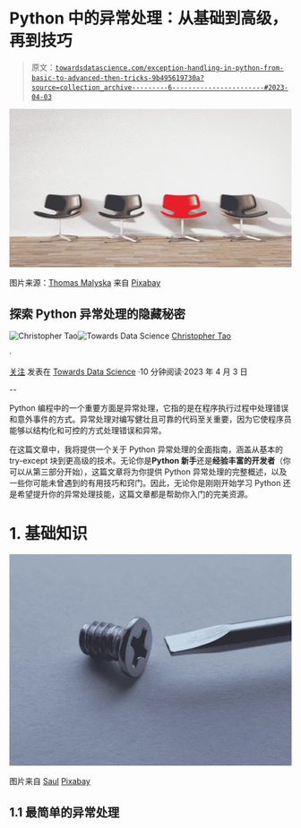 # Python 中的异常处理：从基础到高级，再到技巧

> 原文：[`towardsdatascience.com/exception-handling-in-python-from-basic-to-advanced-then-tricks-9b495619730a?source=collection_archive---------6-----------------------#2023-04-03`](https://towardsdatascience.com/exception-handling-in-python-from-basic-to-advanced-then-tricks-9b495619730a?source=collection_archive---------6-----------------------#2023-04-03)

![](img/24d435292333eebb87f13abd8334dfc5.png)

图片来源：[Thomas Malyska](https://pixabay.com/users/fotomek-7986133/?utm_source=link-attribution&utm_medium=referral&utm_campaign=image&utm_content=6124033) 来自 [Pixabay](https://pixabay.com//?utm_source=link-attribution&utm_medium=referral&utm_campaign=image&utm_content=6124033)

## 探索 Python 异常处理的隐藏秘密

[](https://christophertao.medium.com/?source=post_page-----9b495619730a--------------------------------)![Christopher Tao](https://christophertao.medium.com/?source=post_page-----9b495619730a--------------------------------)[](https://towardsdatascience.com/?source=post_page-----9b495619730a--------------------------------)![Towards Data Science](https://towardsdatascience.com/?source=post_page-----9b495619730a--------------------------------) [Christopher Tao](https://christophertao.medium.com/?source=post_page-----9b495619730a--------------------------------)

·

[关注](https://medium.com/m/signin?actionUrl=https%3A%2F%2Fmedium.com%2F_%2Fsubscribe%2Fuser%2Fb8176fabf308&operation=register&redirect=https%3A%2F%2Ftowardsdatascience.com%2Fexception-handling-in-python-from-basic-to-advanced-then-tricks-9b495619730a&user=Christopher+Tao&userId=b8176fabf308&source=post_page-b8176fabf308----9b495619730a---------------------post_header-----------) 发表在 [Towards Data Science](https://towardsdatascience.com/?source=post_page-----9b495619730a--------------------------------) ·10 分钟阅读·2023 年 4 月 3 日

--

[](https://medium.com/m/signin?actionUrl=https%3A%2F%2Fmedium.com%2F_%2Fbookmark%2Fp%2F9b495619730a&operation=register&redirect=https%3A%2F%2Ftowardsdatascience.com%2Fexception-handling-in-python-from-basic-to-advanced-then-tricks-9b495619730a&source=-----9b495619730a---------------------bookmark_footer-----------)

Python 编程中的一个重要方面是异常处理，它指的是在程序执行过程中处理错误和意外事件的方式。异常处理对编写健壮且可靠的代码至关重要，因为它使程序员能够以结构化和可控的方式处理错误和异常。

在这篇文章中，我将提供一个关于 Python 异常处理的全面指南，涵盖从基本的 try-except 块到更高级的技术。无论你是**Python 新手**还是**经验丰富的开发者**（你可以从第三部分开始），这篇文章将为你提供 Python 异常处理的完整概述，以及一些你可能未曾遇到的有用技巧和窍门。因此，无论你是刚刚开始学习 Python 还是希望提升你的异常处理技能，这篇文章都是帮助你入门的完美资源。

# 1\. 基础知识

![](img/a62c6ba5bd93e722422f6cc6f70b2280.png)

图片来自 [Saul](https://pixabay.com/users/saulhm-31267/?utm_source=link-attribution&utm_medium=referral&utm_campaign=image&utm_content=106359) [Pixabay](https://pixabay.com//?utm_source=link-attribution&utm_medium=referral&utm_campaign=image&utm_content=106359)

## 1.1 最简单的异常处理
